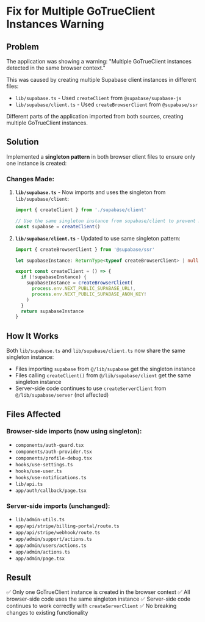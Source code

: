 # Fix for Multiple GoTrueClient Instances Warning

## Problem
The application was showing a warning: "Multiple GoTrueClient instances detected in the same browser context."

This was caused by creating multiple Supabase client instances in different files:
- `lib/supabase.ts` - Used `createClient` from `@supabase/supabase-js`
- `lib/supabase/client.ts` - Used `createBrowserClient` from `@supabase/ssr`

Different parts of the application imported from both sources, creating multiple GoTrueClient instances.

## Solution
Implemented a **singleton pattern** in both browser client files to ensure only one instance is created:

### Changes Made:

1. **`lib/supabase.ts`** - Now imports and uses the singleton from `lib/supabase/client`:
   ```typescript
   import { createClient } from './supabase/client'
   
   // Use the same singleton instance from supabase/client to prevent multiple GoTrueClient instances
   const supabase = createClient()
   ```

2. **`lib/supabase/client.ts`** - Updated to use same singleton pattern:
   ```typescript
   import { createBrowserClient } from '@supabase/ssr'
   
   let supabaseInstance: ReturnType<typeof createBrowserClient> | null = null
   
   export const createClient = () => {
     if (!supabaseInstance) {
       supabaseInstance = createBrowserClient(
         process.env.NEXT_PUBLIC_SUPABASE_URL!,
         process.env.NEXT_PUBLIC_SUPABASE_ANON_KEY!
       )
     }
     return supabaseInstance
   }
   ```

## How It Works

Both `lib/supabase.ts` and `lib/supabase/client.ts` now share the same singleton instance:
- Files importing `supabase` from `@/lib/supabase` get the singleton instance
- Files calling `createClient()` from `@/lib/supabase/client` get the same singleton instance
- Server-side code continues to use `createServerClient` from `@/lib/supabase/server` (not affected)

## Files Affected

### Browser-side imports (now using singleton):
- `components/auth-guard.tsx`
- `components/auth-provider.tsx`
- `components/profile-debug.tsx`
- `hooks/use-settings.ts`
- `hooks/use-user.ts`
- `hooks/use-notifications.ts`
- `lib/api.ts`
- `app/auth/callback/page.tsx`

### Server-side imports (unchanged):
- `lib/admin-utils.ts`
- `app/api/stripe/billing-portal/route.ts`
- `app/api/stripe/webhook/route.ts`
- `app/admin/support/actions.ts`
- `app/admin/users/actions.ts`
- `app/admin/actions.ts`
- `app/admin/page.tsx`

## Result

✅ Only one GoTrueClient instance is created in the browser context
✅ All browser-side code uses the same singleton instance
✅ Server-side code continues to work correctly with `createServerClient`
✅ No breaking changes to existing functionality
